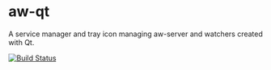 # aw-qt

A service manager and tray icon managing aw-server and watchers created with Qt.

[![Build Status](https://travis-ci.org/ActivityWatch/aw-qt.svg?branch=master)](https://travis-ci.org/ActivityWatch/aw-qt)

